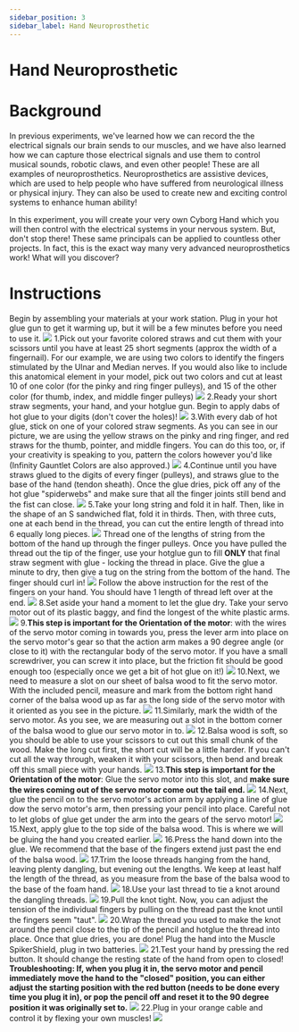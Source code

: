 ```yaml
---
sidebar_position: 3
sidebar_label: Hand Neuroprosthetic
---
```


# Hand Neuroprosthetic #

# Background #
In previous experiments, we've learned how we can record the the electrical signals our brain sends to our muscles, and we have also learned how we can capture those electrical signals and use them to control musical sounds, robotic claws, and even other people! These are all examples of neuroprosthetics. Neuroprosthetics are assistive devices, which are used to help people who have suffered from neurological illness or physical injury. They can also be used to create new and exciting control systems to enhance human ability!

In this experiment, you will create your very own Cyborg Hand which you will then control with the electrical systems in your nervous system. But, don't stop there! These same principals can be applied to countless other projects. In fact, this is the exact way many very advanced neuroprosthetics work! What will you discover?

# Instructions
Begin by assembling your materials at your work station. Plug in your hot glue gun to get it warming up, but it will be a few minutes before you need to use it.
![](./prosthetic_hand_1.webp)
1.Pick out your favorite colored straws and cut them with your scissors until you have at least 25 short segments (approx the width of a fingernail). For our example, we are using two colors to identify the fingers stimulated by the Ulnar and Median nerves. If you would also like to include this anatomical element in your model, pick out two colors and cut at least 10 of one color (for the pinky and ring finger pulleys), and 15 of the other color (for thumb, index, and middle finger pulleys)
![](./prosthetic_hand_2.webp)
2.Ready your short straw segments, your hand, and your hotglue gun. Begin to apply dabs of hot glue to your digits (don't cover the holes)!
![](./prosthetic_hand_3.webp)
3.With every dab of hot glue, stick on one of your colored straw segments. As you can see in our picture, we are using the yellow straws on the pinky and ring finger, and red straws for the thumb, pointer, and middle fingers. You can do this too, or, if your creativity is speaking to you, pattern the colors however you'd like (Infinity Gauntlet Colors are also approved.)
![](./prosthetic_hand_4.webp)
4.Continue until you have straws glued to the digits of every finger (pulleys), and straws glue to the base of the hand (tendon sheath). Once the glue dries, pick off any of the hot glue "spiderwebs" and make sure that all the finger joints still bend and the fist can close.
![](./prosthetic_hand_5.webp)
5.Take your long string and fold it in half. Then, like in the shape of an S sandwiched flat, fold it in thirds. Then, with three cuts, one at each bend in the thread, you can cut the entire length of thread into 6 equally long pieces.
![](./prosthetic_hand_6.webp)
Thread one of the lengths of string from the bottom of the hand up through the finger pulleys. Once you have pulled the thread out the tip of the finger, use your hotglue gun to fill **ONLY** that final straw segment with glue - locking the thread in place. Give the glue a minute to dry, then give a tug on the string from the bottom of the hand. The finger should curl in!
![](./prosthetic_hand_7.webp)
Follow the above instruction for the rest of the fingers on your hand. You should have 1 length of thread left over at the end.
![](./prosthetic_hand_8.webp)
8.Set aside your hand a moment to let the glue dry. Take your servo motor out of its plastic baggy, and find the longest of the white plastic arms.
![](./prosthetic_hand_9.webp)
9.**This step is important for the Orientation of the motor**: with the wires of the servo motor coming in towards you, press the lever arm into place on the servo motor's gear so that the action arm makes a 90 degree angle (or close to it) with the rectangular body of the servo motor. If you have a small screwdriver, you can screw it into place, but the friction fit should be good enough too (especially once we get a bit of hot glue on it!)
![](./prosthetic_hand_10.webp)
10.Next, we need to measure a slot on our sheet of balsa wood to fit the servo motor. With the included pencil, measure and mark from the bottom right hand corner of the balsa wood up as far as the long side of the servo motor with it oriented as you see in the picture.
![](./prosthetic_hand_11.webp)
11.Similarly, mark the width of the servo motor. As you see, we are measuring out a slot in the bottom corner of the balsa wood to glue our servo motor in to.
![](./prosthetic_hand_12.webp)
12.Balsa wood is soft, so you should be able to use your scissors to cut out this small chunk of the wood. Make the long cut first, the short cut will be a little harder. If you can't cut all the way through, weaken it with your scissors, then bend and break off this small piece with your hands.
![](./prosthetic_hand_13.webp)
13.**This step is important for the Orientation of the motor**: Glue the servo motor into this slot, and **make sure the wires coming out of the servo motor come out the tail end.**
![](./prosthetic_hand_14.webp)
14.Next, glue the pencil on to the servo motor's action arm by applying a line of glue dow the servo motor's arm, then pressing your pencil into place. Careful not to let globs of glue get under the arm into the gears of the servo motor!
![](./prosthetic_hand_15.webp)
15.Next, apply glue to the top side of the balsa wood. This is where we will be gluing the hand you created earlier.
![](./prosthetic_hand_16.webp)
16.Press the hand down into the glue. We recommend that the base of the fingers extend just past the end of the balsa wood.
![](./prosthetic_hand_17.webp)
17.Trim the loose threads hanging from the hand, leaving plenty dangling, but evening out the lengths. We keep at least half the length of the thread, as you measure from the base of the balsa wood to the base of the foam hand.
![](./prosthetic_hand_18.webp)
18.Use your last thread to tie a knot around the dangling threads.
![](./prosthetic_hand_19.webp)
19.Pull the knot tight. Now, you can adjust the tension of the individual fingers by pulling on the thread past the knot until the fingers seem "taut".
![](./prosthetic_hand_20.webp)
20.Wrap the thread you used to make the knot around the pencil close to the tip of the pencil and hotglue the thread into place. Once that glue dries, you are done! Plug the hand into the Muscle SpikerShield, plug in two batteries.
![](./prosthetic_hand_21.webp)
21.Test your hand by pressing the red button. It should change the resting state of the hand from open to closed! **Troubleshooting: If, when you plug it in, the servo motor and pencil immediately move the hand to the "closed" position, you can either adjust the starting position with the red button (needs to be done every time you plug it in), or pop the pencil off and reset it to the 90 degree position it was originally set to.**
![](./prosthetic_hand_22.webp)
22.Plug in your orange cable and control it by flexing your own muscles!
![](./prosthetic_hand_23b.webp)

